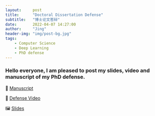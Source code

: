 ```yaml
---
layout:     post
title:      "Doctoral Dissertation Defense"
subtitle:   "博士论文答辩"
date:       2022-04-07 14:27:00
author:     "Jing"
header-img: "img/post-bg.jpg"
tags:
    - Computer Science
    - Deep Learning
    - PhD defense
---
```



### Hello everyone, I am pleased to post my slides, video and manuscript of my PhD defense.

📃 [Manuscript](jizhang02.github.io/_posts/Attachments/Doctorant_Thesis_Jing0307_compressed.pdf)

🎦 [Defense Video](https://1drv.ms/v/s!ArS4irhKYi7tmH59q3NMITchVb_M?e=0jCJsn)

🖼️ [Slides](jizhang02.github.io/_posts/Attachments/Presentation_Jing0404_compressed.pdf)
